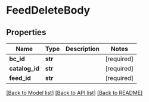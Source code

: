 # FeedDeleteBody

## Properties
Name | Type | Description | Notes
------------ | ------------- | ------------- | -------------
**bc_id** | **str** |  | [required] 
**catalog_id** | **str** |  | [required] 
**feed_id** | **str** |  | [required] 

[[Back to Model list]](../README.md#documentation-for-models) [[Back to API list]](../README.md#documentation-for-api-endpoints) [[Back to README]](../README.md)

